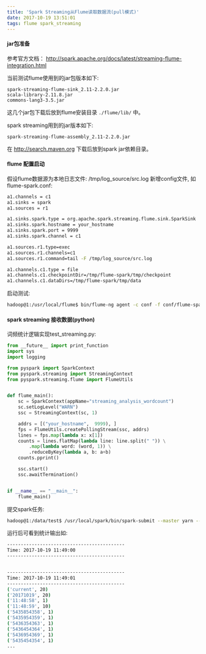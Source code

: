 ```yaml
---
title: 'Spark Streaming从Flume读取数据流(pull模式)'
date: 2017-10-19 13:51:01
tags: flume spark_streaming
---
```



#### jar包准备

参考官方文档： http://spark.apache.org/docs/latest/streaming-flume-integration.html

当前测试flume使用到的jar包版本如下:
```
spark-streaming-flume-sink_2.11-2.2.0.jar
scala-library-2.11.8.jar
commons-lang3-3.5.jar
```
这几个jar包下载后放到flume安装目录 `./flume/lib/` 中。

spark streaming用到的jar版本如下:
```
spark-streaming-flume-assembly_2.11-2.2.0.jar
```
在 http://search.maven.org 下载后放到spark jar依赖目录。
<!--more-->

#### flume 配置启动

假设flume数据源为本地日志文件: /tmp/log_source/src.log
新增config文件, 如flume-spark.conf:
```bash
a1.channels = c1
a1.sinks = spark
a1.sources = r1

a1.sinks.spark.type = org.apache.spark.streaming.flume.sink.SparkSink
a1.sinks.spark.hostname = your_hostname
a1.sinks.spark.port = 9999
a1.sinks.spark.channel = c1

a1.sources.r1.type=exec
a1.sources.r1.channels=c1
a1.sources.r1.command=tail -F /tmp/log_source/src.log

a1.channels.c1.type = file
a1.channels.c1.checkpointDir=/tmp/flume-spark/tmp/checkpoint
a1.channels.c1.dataDirs=/tmp/flume-spark/tmp/data
```

启动测试:
```bash
hadoop@1:/usr/local/flume$ bin/flume-ng agent -c conf -f conf/flume-spark.conf -n a1 -Dflume.root.logger=DEBUG,console
```

#### spark streaming 接收数据(python)

词频统计逻辑实现test_streaming.py:
```python
from __future__ import print_function
import sys
import logging

from pyspark import SparkContext
from pyspark.streaming import StreamingContext
from pyspark.streaming.flume import FlumeUtils


def flume_main():
    sc = SparkContext(appName="streaming_analysis_wordcount")
    sc.setLogLevel("WARN")
    ssc = StreamingContext(sc, 1)

    addrs = [("your_hostname",  9999), ]
    fps = FlumeUtils.createPollingStream(ssc, addrs)
    lines = fps.map(lambda x: x[1])
    counts = lines.flatMap(lambda line: line.split(" ")) \
        .map(lambda word: (word, 1)) \
        .reduceByKey(lambda a, b: a+b)
    counts.pprint()

    ssc.start()
    ssc.awaitTermination()    


if __name__ == "__main__":
    flume_main()
```
提交spark任务:
```bash
hadoop@1:/data/test$ /usr/local/spark/bin/spark-submit --master yarn --deploy-mode client test_streaming.py
```
运行后可看到统计输出如:
```bash
-------------------------------------------
Time: 2017-10-19 11:49:00
-------------------------------------------


-------------------------------------------
Time: 2017-10-19 11:49:01
-------------------------------------------
('current', 20)
('20171019', 20)
('11:48:58', 1)
('11:48:59', 10)
('5435854358', 1)
('5435954359', 1)
('5436354363', 1)
('5436454364', 1)
('5436954369', 1)
('5435454354', 1)
...
```

